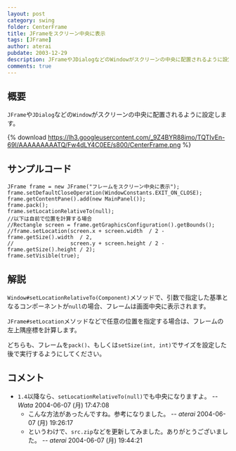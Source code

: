 ```yaml
---
layout: post
category: swing
folder: CenterFrame
title: JFrameをスクリーン中央に表示
tags: [JFrame]
author: aterai
pubdate: 2003-12-29
description: JFrameやJDialogなどのWindowがスクリーンの中央に配置されるように設定します。
comments: true
---
```

## 概要
`JFrame`や`JDialog`などの`Window`がスクリーンの中央に配置されるように設定します。

{% download https://lh3.googleusercontent.com/_9Z4BYR88imo/TQTIvEn-69I/AAAAAAAAATQ/Fw4dLY4C0EE/s800/CenterFrame.png %}

## サンプルコード
<pre class="prettyprint"><code>JFrame frame = new JFrame("フレームをスクリーン中央に表示");
frame.setDefaultCloseOperation(WindowConstants.EXIT_ON_CLOSE);
frame.getContentPane().add(new MainPanel());
frame.pack();
frame.setLocationRelativeTo(null);
//以下は自前で位置を計算する場合
//Rectangle screen = frame.getGraphicsConfiguration().getBounds();
//frame.setLocation(screen.x + screen.width  / 2 - frame.getSize().width  / 2,
//                  screen.y + screen.height / 2 - frame.getSize().height / 2);
frame.setVisible(true);
</code></pre>

## 解説
`Window#setLocationRelativeTo(Component)`メソッドで、引数で指定した基準となるコンポーネントが`null`の場合、フレームは画面中央に表示されます。

`JFrame#setLocation`メソッドなどで任意の位置を指定する場合は、フレームの左上隅座標を計算します。

どちらも、フレームを`pack()`、もしくは`setSize(int, int)`でサイズを設定した後で実行するようにしてください。

## コメント
- `1.4`以降なら、`setLocationRelativeTo(null)`でも中央になりますよ。 -- *Wata* 2004-06-07 (月) 17:47:08
    - こんな方法があったんですね。参考になりました。 -- *aterai* 2004-06-07 (月) 19:26:17
    - というわけで、`src.zip`などを更新してみました。ありがとうございました。 -- *aterai* 2004-06-07 (月) 19:44:21

<!-- dummy comment line for breaking list -->
